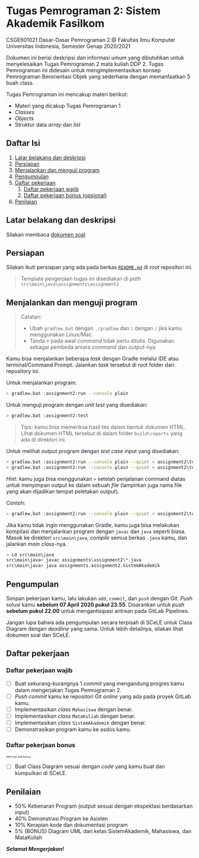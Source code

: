 # Tugas Pemrograman 2: Sistem Akademik Fasilkom

CSGE601021 Dasar-Dasar Pemrograman 2 @ Fakultas Ilmu Komputer Universitas Indonesia,
Semester Genap 2020/2021

Dokumen ini berisi deskripsi dan informasi umum yang dibutuhkan untuk menyelesaikan Tugas Pemrograman 2 mata kuliah DDP 2. 
Tugas Pemrograman ini didesain untuk
mengimplementasikan konsep Pemrograman Berorientasi Objek yang sederhana dengan memanfaatkan 5 buah class.

Tugas Pemrograman ini mencakup materi berikut:

- Materi yang dicakup Tugas Pemrograman 1
- *Classes*
- *Objects*
- Struktur data *array* dan *list*

## Daftar Isi

1. [Latar belakang dan deskripsi](#latar-belakang-dan-deskripsi)
2. [Persiapan](#persiapan)
3. [Menjalankan dan menguji program](#menjalankan-dan-menguji-program)
4. [Pengumpulan](#pengumpulan)
5. [Daftar pekerjaan](#daftar-pekerjaan)
   1. [Daftar pekerjaan wajib](#daftar-pekerjaan-wajib)
   2. [Daftar pekerjaan bonus (opsional)](#daftar-pekerjaan-bonus)
6. [Penilaian](#penilaian)


## Latar belakang dan deskripsi
Silakan membaca [dokumen soal][dokumen tp2]
## Persiapan

Silakan ikuti persiapan yang ada pada berkas [`README.md`][root-readme] di
*root* repositori ini.

> Template pengerjaan tugas ini disediakan di *path* 
`src\main\java\assignments\assignment2` 
## Menjalankan dan menguji program

> Catatan:<br> 
> - Ubah `gradlew.bat` dengan `./gradlew` dan `\` dengan `/` jika kamu
menggunakan Linux/Mac.
> - Tanda <kbd>></kbd> pada awal *command* tidak perlu ditulis. 
Digunakan sebagai pembeda antara *command* dan *output*-nya

Kamu bisa menjalankan beberapa *task* dengan Gradle melalui IDE atau
terminal/Command Prompt.
Jalankan *task* tersebut di root folder dari repository ini.

Untuk menjalankan program:

```bash
> gradlew.bat :assignment2:run --console plain
```

Untuk menguji program dengan *unit test* yang disediakan:

```bash
> gradlew.bat :assignment2:test
```

> Tips: kamu bisa memeriksa hasil tes dalam bentuk dokumen HTML. Lihat dokumen
> HTML tersebut di dalam folder `build\reports` yang ada di direktori ini.

Untuk melihat output program dengan *test case* input yang disediakan:

```bash
> gradlew.bat :assignment2:run --console plain --quiet < assignment2\testcases\in\in1.txt
> gradlew.bat :assignment2:run --console plain --quiet < assignment2\testcases\in\in2.txt
```

*Hint*: kamu juga bisa menggunakan `>` setelah penjalanan command diatas untuk menyimpan output ke dalam sebuah *file* (lampirkan juga nama file yang akan dijadikan tempat peletakan output).

Contoh:
```bash
> gradlew.bat :assignment2:run --console plain --quiet < assignment2\testcases\in\in1.txt > assignment2\testcases\out1.txt
```

Jika kamu tidak ingin menggunakan Gradle, kamu juga bisa melakukan kompilasi
dan menjalankan program dengan `javac` dan `java` seperti biasa. Masuk ke
direktori `src\main\java`, *compile* semua berkas `.java` kamu, dan jalankan
*main class*-nya.

```bash
> cd src\main\java
src\main\java> javac assignments\assignment2\*.java
src\main\java> java assignments.assignment2.SistemAkademik
```

## Pengumpulan
Simpan pekerjaan kamu, lalu lakukan `add`, `commit`, dan `push` dengan Git.
*Push* solusi kamu **sebelum 07 April 2020 pukul 23.55**. Disarankan untuk
*push* **sebelum pukul 22.00** untuk mengantisipasi antrean pada GitLab
Pipelines.

Jangan lupa bahwa ada pengumpulan secara terpisah di SCeLE untuk Class Diagram
dengan *deadline* yang sama. Untuk lebih detailnya, silakan lihat dokumen soal
dan SCeLE.

## Daftar pekerjaan

### Daftar pekerjaan wajib
- [ ] Buat sekurang-kurangnya 1 *commit* yang mengandung progres kamu dalam
      mengerjakan Tugas Pemrograman 2.
- [ ] *Push* *commit* kamu ke repositori Git *online* yang ada pada proyek
      GitLab kamu.
- [ ] Implementasikan *class* `Mahasiswa` dengan benar.
- [ ] Implementasikan *class* `MataKuliah` dengan benar.
- [ ] Implementasikan *class* `SistemAkademik` dengan benar.
- [ ] Demonstrasikan program kamu ke asdos kamu.

### Daftar pekerjaan bonus
<sup><sup><sub><sub>Akhirnya, ada bonus!</sub></sub></sup></sup>
- [ ] Buat Class Diagram sesuai dengan *code* yang kamu buat dan kumpulkan di SCeLE.

## Penilaian
- 50% Kebenaran Program (output sesuai dengan ekspektasi berdasarkan input)
- 40% Demonstrasi Program ke Asisten
- 10% Kerapian kode dan dokumentasi program
- 5% (BONUS) Diagram UML dari kelas SistemAkademik, Mahasiswa, dan MataKuliah

***Selamat Mengerjakan!***

[dokumen tp2]: https://docs.google.com/document/u/3/d/1TXBIFI0DgGfdhLYm-kuzXD3WBSaGAos4PG75_dxx_ZM/export?format=pdf&attachment=false
[root-readme]: ../README.md#memulai